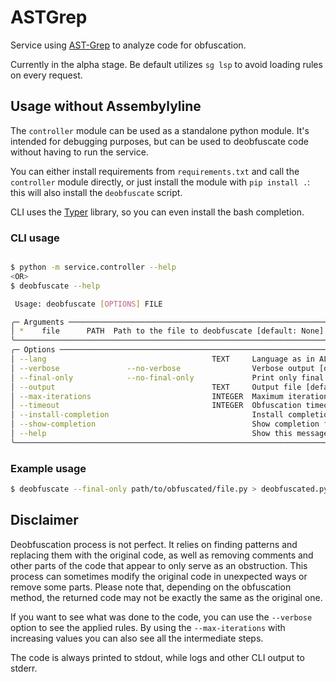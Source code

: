 # ASTGrep

Service using [AST-Grep](https://ast-grep.github.io/) to analyze code for obfuscation.

Currently in the alpha stage. Be default utilizes `sg lsp` to avoid loading rules
on every request.

## Usage without Assembylyline

The `controller` module can be used as a standalone python module. It's intended for debugging purposes,
but can be used to deobfuscate code without having to run the service.

You can either install requirements from `requirements.txt` and call the `controller` module directly,
or just install the module with `pip install .`: this will also install the `deobfuscate` script.

CLI uses the [Typer](https://typer.tiangolo.com/) library, so you can even install the bash completion.

### CLI usage

```bash

$ python -m service.controller --help
<OR>
$ deobfuscate --help

 Usage: deobfuscate [OPTIONS] FILE

╭─ Arguments ────────────────────────────────────────────────────────────────────────────────────────────────────────────────────────────╮
│ *    file      PATH  Path to the file to deobfuscate [default: None] [required]                                                        │
╰────────────────────────────────────────────────────────────────────────────────────────────────────────────────────────────────────────╯
╭─ Options ──────────────────────────────────────────────────────────────────────────────────────────────────────────────────────────────╮
│ --lang                                     TEXT     Language as in AL convention [default: code/python]                                │
│ --verbose               --no-verbose                Verbose output [default: no-verbose]                                               │
│ --final-only            --no-final-only             Print only final layer [default: no-final-only]                                    │
│ --output                                   TEXT     Output file [default: None]                                                        │
│ --max-iterations                           INTEGER  Maximum iterations [default: None]                                                 │
│ --timeout                                  INTEGER  Obfuscation timeout in seconds [default: 120]                                      │
│ --install-completion                                Install completion for the current shell.                                          │
│ --show-completion                                   Show completion for the current shell, to copy it or customize the installation.   │
│ --help                                              Show this message and exit.                                                        │
╰────────────────────────────────────────────────────────────────────────────────────────────────────────────────────────────────────────╯
```

### Example usage

```bash
$ deobfuscate --final-only path/to/obfuscated/file.py > deobfuscated.py
```

## Disclaimer

Deobfuscation process is not perfect. It relies on finding patterns and replacing them with the original code, as well as
removing comments and other parts of the code that appear to only serve as an obstruction. This process can sometimes
modify the original code in unexpected ways or remove some parts. Please note that, depending on the obfuscation method,
the returned code may not be exactly the same as the original one.

If you want to see what was done to the code, you can use the `--verbose` option to see the applied rules. By using the
`--max-iterations` with increasing values you can also see all the intermediate steps.

The code is always printed to stdout, while logs and other CLI output to stderr.
